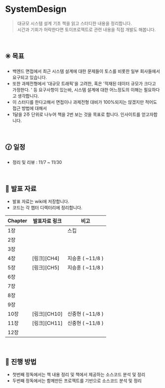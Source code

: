# SystemDesign
> 대규모 시스템 설계 기초 책을 읽고 스터디한 내용을 정리합니다.  
> 시간과 기회가 허락한다면 토이프로젝트로 관련 내용을 직접 개발도 해봅니다.

<br/>

## :eight_spoked_asterisk:  목표
- 백엔드 면접에서 최근 시스템 설계에 대한 문제들이 토스를 비롯한 일부 회사들에서 요구되고 있습니다.
- 또한 과제전형에서 '대규모 트래픽'을 고려한, 혹은 '적재된 데이터 규모가 크다고 가정한다. ' 등 요구사항이 있는바, 시스템 설계에 대한 어느정도의 이해는 필요하다고 생각합니다.
- 이 스터디를 한다고해서 면접이나 과제전형 대비가 100%되지는 않겠지만 적어도 접근 방법에 대해서 
- 1달을 2주 단위로 나누어 책을 2번 보는 것을 목표로 합니다. 인사이트를 얻고자합니다.

<br/>


## :clock130: 일정
- 정리 및 리뷰 : 11/7 ~ 11/30


<br/>

## :link: 발표 자료
- 발표 자료는 wiki에 저장합니다.
- 코드는 각 챕터 디렉터리에 정리합니다.

| Chapter | 발표자료 링크 | 비고 |
| ----- | ----- | ----- |
| 1장 |  | 스킵 |
| 2장 | |  |
| 3장 | |  |
| 4장 | [링크][CH4] | 지승훈 ( ~11/8 ) |
| 5장 | [링크][CH5]| 지승훈 ( ~11/8 ) |
| 6장 | |  |
| 7장 | |  |
| 8장 | |  |
| 9장 | |  |
| 10장 | [링크][CH10]| 신중현 ( ~11/8 ) |
| 11장 | [링크][CH11] | 신중현 ( ~11/8 ) |
| 12장 | | |



<br/>

## :beginner: 진행 방법
- 첫번째 정독에서는 책 내용 정리 및 책에서 제공하는 소스코드 분석 및 정리
- 두번째 정독에서는 함께만든 프로젝트를 기반으로 소스코드 분석 및 정리


<br/>


[//]: # (These are reference links used in the body of this note and get stripped out when the markdown processor does its job. There is no need to format nicely because it shouldn't be seen. Thanks SO - http://stackoverflow.com/questions/4823468/store-comments-in-markdown-syntax)
   [CH2]: <>
